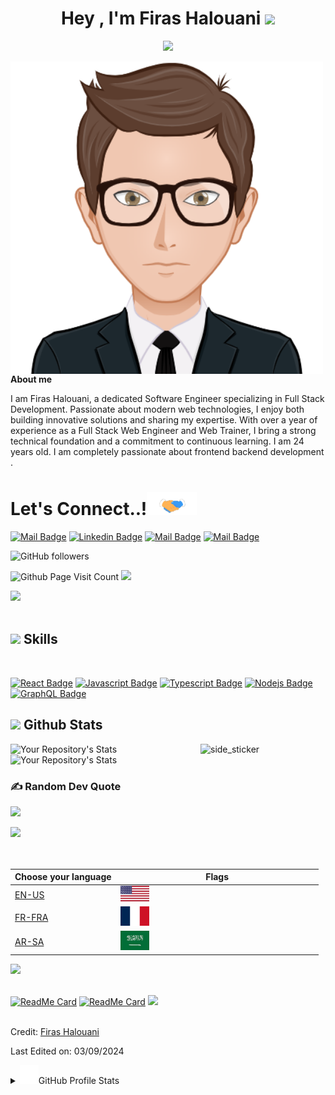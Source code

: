 <h1 align="center"><b>Hey , I'm Firas Halouani </b><img src="https://media.giphy.com/media/hvRJCLFzcasrR4ia7z/giphy.gif" width="35"></h1>
<p align="center">
  <a href="https://github.com/DenverCoder1/readme-typing-svg"><img src="https://readme-typing-svg.herokuapp.com?font=Time+New+Roman&color=cyan&size=24&center=true&vCenter=true&width=600&height=100&lines=Hey!+It's+Firas+Halouani..&hearts;++;Self-taught+Full+Stack+Web+Developer,;Software-Engineer,;Love+to+learn+new+stuffs..<3"></a>
</p>

<!--
<p align="center">
## [![Typing SVG](https://readme-typing-svg.herokuapp.com?font=Architects+Daughter&color=0099DD&size=30&lines=Hey!+It's+Halouani+Firas!;Computer+Science+Student;Full+Stack+Web+Developer;Freelancer;DS%20|%20AI%20|%20ML%20Enthusiastic;Always%20learning%20new%20things)](https://github.com/firasHalouani) 
  </p> -->

<!--  Ceci mon Avatar-->
<img title="My Avatar" align="left" src="assets/images/Aziz.png"  width="500px" alt="hi" >

<!--  About me -->
<!--## <picture><img src = "assets/about_me.gif" width = 50px></picture> **About me**-->
**About me**

I am Firas Halouani, a dedicated Software Engineer specializing in Full Stack Development. Passionate about modern web technologies, I enjoy both building innovative solutions and sharing my expertise. With over a year of experience as a Full Stack Web Engineer and Web Trainer, I bring a strong technical foundation and a commitment to continuous learning. I am 24 years old.
I am completely passionate about frontend backend development .

<!-- Let's Connect..! -->
# <b> Let's Connect..!</b><img src="https://github.com/0xAbdulKhalid/0xAbdulKhalid/raw/main/assets/mdImages/handshake.gif" width ="80">

[![Mail Badge](https://img.shields.io/badge/-firasHalouani-e74c3c?style=flat&labelColor=e74c3c&logo=youtube&logoColor=white)](https://www.youtube.com/c/firasHalouani) 
[![Linkedin Badge](https://img.shields.io/badge/-firasHalouani-0e76a8?style=flat&labelColor=0e76a8&logo=linkedin&logoColor=white)](https://www.linkedin.com/in/firas-halouani-104575216/) 
[![Mail Badge](https://img.shields.io/badge/-@firasHalouani-e84393?style=flat&labelColor=e84393&logo=instagram&logoColor=white)](https://www.instagram.com/firas_halouani/)
[![Mail Badge](https://img.shields.io/badge/-firasHalouani-c0392b?style=flat&labelColor=c0392b&logo=gmail&logoColor=white)](mailto:firashalouani270@gmail.com)

<!-- YouTube Channel Views /GitHub followers /visitors/Age  -->
![GitHub followers](https://img.shields.io/github/followers/firasHalouani?style=social)
<!--![visitors](https://visitor-badge.glitch.me/badge?page_id=firasHalouani.firasHalouani)-->
![Github Page Visit Count](https://komarev.com/ghpvc/?username=firasHalouani)
<img src="https://img.shields.io/badge/Age-24-blue" />


<!-- Ligne  -->
<img src="https://user-images.githubusercontent.com/73097560/115834477-dbab4500-a447-11eb-908a-139a6edaec5c.gif"><br><br>
<!-- TODO: Add last video link 

- 🔭 I’m currently working at @Toptal
- :computer: Most used line of code `git commit -m "Initial Commit"`
- 🤔 I’m looking for help with Outstanding Video ideas.
- 📫 How to reach me: firashalouani270@gmail.com.
-->


<!-- Skills  -->
## <img src="https://media2.giphy.com/media/QssGEmpkyEOhBCb7e1/giphy.gif?cid=ecf05e47a0n3gi1bfqntqmob8g9aid1oyj2wr3ds3mg700bl&rid=giphy.gif" width ="24"><b> Skills</b>
<br>

<!-- TODO: Make technologies links takes you to repositories -->

[![React Badge](https://img.shields.io/badge/-React-61DBFB?style=for-the-badge&labelColor=black&logo=react&logoColor=61DBFB)](#) [![Javascript Badge](https://img.shields.io/badge/-Javascript-F0DB4F?style=for-the-badge&labelColor=black&logo=javascript&logoColor=F0DB4F)](#) [![Typescript Badge](https://img.shields.io/badge/-Typescript-007acc?style=for-the-badge&labelColor=black&logo=typescript&logoColor=007acc)](#) [![Nodejs Badge](https://img.shields.io/badge/-Nodejs-3C873A?style=for-the-badge&labelColor=black&logo=node.js&logoColor=3C873A)](#) [![GraphQL Badge](https://img.shields.io/badge/-GraphQl-e535ab?style=for-the-badge&labelColor=black&logo=node.js&logoColor=e535ab)](#)

<!-- Github Stats   -->
## <img src="https://media.giphy.com/media/iY8CRBdQXODJSCERIr/giphy.gif" width="35"><b> Github Stats </b>
<img align="right" width=200px height=200px alt="side_sticker" src="https://media.giphy.com/media/TEnXkcsHrP4YedChhA/giphy.gif" />

![Your Repository's Stats](https://github-readme-stats.vercel.app/api/top-langs/?username=firasHalouani&show_icons=true&locale=en&layout=compact&langs_count=50&theme=algolia)
![Your Repository's Stats](https://github-readme-stats.vercel.app/api?username=firasHalouani&show_icons=true&theme=radical)

### ✍️ Random Dev Quote
![](https://quotes-github-readme.vercel.app/api?type=horizontal&theme=radical)

<img src="https://user-images.githubusercontent.com/73097560/115834477-dbab4500-a447-11eb-908a-139a6edaec5c.gif"><br><br>
<div align="center" >

| Choose your language         | Flags                                                                                                              |
| -------------------------- | ---------------------------------------------------------------------------------------------------------------------- |
| [EN-US](./README.md)       | <img width="15%" alt="Node4Devs Logo" title="United States Flag (USA)" src="./assets/images/flags/USA.png" /> |
| [FR-FRA](./README-FR-FRA.md) | <img width="15%" alt="Node4Devs Logo" title="France Flag (FR)" src="./assets/images/flags/France.png" />        |
| [AR-SA](./README-AR-SA.md) | <img width="15%" alt="Node4Devs Logo" title="Saudi Flag (SA)" src="./assets/images/flags/saudi_ arabia.jpg" />        |

</div>

<img src="https://user-images.githubusercontent.com/73097560/115834477-dbab4500-a447-11eb-908a-139a6edaec5c.gif"><br><br>

[![ReadMe Card](https://github-readme-stats.vercel.app/api/pin/?username=firasHalouani&repo=PFA-Automatisation_Campagne_Sms-Email-FrontendReact&theme=react)](https://github.com/firasHalouani/PFA-Automatisation_Campagne_Sms-Email-FrontendReact)
[![ReadMe Card](https://github-readme-stats.vercel.app/api/pin/?username=firasHalouani&repo=PFA-Automatisation_Campagne_Sms-Email-BackendExpress&theme=react)](https://github.com/firasHalouani/PFA-Automatisation_Campagne_Sms-Email-BackendExpress)
<img src="https://user-images.githubusercontent.com/73097560/115834477-dbab4500-a447-11eb-908a-139a6edaec5c.gif"><br><br>

Credit: [Firas Halouani](https://github.com/firasHalouani) 

Last Edited on: 03/09/2024
<details> 
  <summary>  <img src="./assets/giphy.gif" width="30px" alt="Git"/>GitHub Profile Stats </summary>
  <div>
  <samp>
      <br/>
            <p align="center">
      </p>
        <p align="center">
          <a href="https://github.com/firasHalouani/">
          <img width="45%" src="https://github-profile-summary-cards.vercel.app/api/cards/repos-per-language?username=firasHalouani&theme=gruvbox&layout=compact&hide_border=true"
          alt="1999AZZAR :: Top Langs by repo" />
          <img width="45%" src="https://github-profile-summary-cards.vercel.app/api/cards/most-commit-language?username=firasHalouani&theme=gruvbox&layout=compact&hide_border=true"
          alt="1999AZZAR :: Top Langs by commit" />
          </a>
        </p>
    <br>

## <img src="https://media.giphy.com/media/dxIWYNNVCxFXdP76XE/giphy.gif" width ="24"><b> Trophies</b>

[![trophy](https://github-profile-trophy.vercel.app/?username=firasHalouani&theme=nord&column=7)](https://github.com/Naderab/github-profile-trophy)

<br>
</details>


